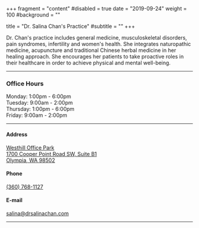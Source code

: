 +++
fragment = "content"
#disabled = true
date = "2019-09-24"
weight = 100
#background = ""

title = "Dr. Salina Chan's Practice"
#subtitle = ""
+++

Dr. Chan's practice includes general medicine, musculoskeletal disorders, pain syndromes, infertility and women's health. She integrates naturopathic medicine, acupuncture and traditional Chinese herbal medicine in her healing approach. She encourages her patients to take proactive roles in their healthcare in order to achieve physical and mental well-being.

---

### Office Hours
Monday: 1:00pm - 6:00pm<br>
Tuesday: 9:00am - 2:00pm<br>
Thursday: 1:00pm - 6:00pm<br>
Friday: 9:00am - 2:00pm

---

#### Address
[Westhill Office Park<br>
1700 Cooper Point Road SW, Suite B1<br>
Olympia, WA 98502](https://www.google.com/maps/place/Dr.+Salina+Chan/@47.0334364,-122.9349655,15z/data=!4m5!3m4!1s0x0:0xff7b2ae88bb2a446!8m2!3d47.0334122!4d-122.9349415)

#### Phone
[(360) 768-1127](tel:+13607681127)

#### E-mail
[salina@drsalinachan.com](mailto:salina@drsalinachan.com)

---
